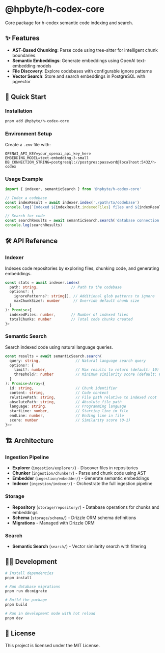 # @hpbyte/h-codex-core

Core package for h-codex semantic code indexing and search.

## ✨ Features

- **AST-Based Chunking**: Parse code using tree-sitter for intelligent chunk boundaries
- **Semantic Embeddings**: Generate embeddings using OpenAI text-embedding models
- **File Discovery**: Explore codebases with configurable ignore patterns
- **Vector Search**: Store and search embeddings in PostgreSQL with pgvector

## 🚀 Quick Start

### Installation

```bash
pnpm add @hpbyte/h-codex-core
```

### Environment Setup

Create a `.env` file with:

```
OPENAI_API_KEY=your_openai_api_key_here
EMBEDDING_MODEL=text-embedding-3-small
DB_CONNECTION_STRING=postgresql://postgres:password@localhost:5432/h-codex
```

### Usage Example

```typescript
import { indexer, semanticSearch } from '@hpbyte/h-codex-core'

// Index a codebase
const indexResult = await indexer.index('./path/to/codebase')
console.log(`Indexed ${indexResult.indexedFiles} files and ${indexResult.totalChunks} code chunks`)

// Search for code
const searchResults = await semanticSearch.search('database connection implementation')
console.log(searchResults)
```

## 🛠️ API Reference

### Indexer

Indexes code repositories by exploring files, chunking code, and generating embeddings.

```typescript
const stats = await indexer.index(
  path: string,               // Path to the codebase
  options?: {
    ignorePatterns?: string[], // Additional glob patterns to ignore
    maxChunkSize?: number      // Override default chunk size
  }
): Promise<{
  indexedFiles: number,       // Number of indexed files
  totalChunks: number         // Total code chunks created
}>
```

### Semantic Search

Search indexed code using natural language queries.

```typescript
const results = await semanticSearch.search(
  query: string,                // Natural language search query
  options?: {
    limit?: number,             // Max results to return (default: 10)
    threshold?: number          // Minimum similarity score (default: 0.5)
  }
): Promise<Array<{
  id: string,                   // Chunk identifier
  content: string,              // Code content
  relativePath: string,         // File path relative to indexed root
  absolutePath: string,         // Absolute file path
  language: string,             // Programming language
  startLine: number,            // Starting line in file
  endLine: number,              // Ending line in file
  score: number                 // Similarity score (0-1)
}>>
```

## 🏗️ Architecture

### Ingestion Pipeline

- **Explorer** (`ingestion/explorer/`) - Discover files in repositories
- **Chunker** (`ingestion/chunker/`) - Parse and chunk code using AST
- **Embedder** (`ingestion/embedder/`) - Generate semantic embeddings
- **Indexer** (`ingestion/indexer/`) - Orchestrate the full ingestion pipeline

### Storage

- **Repository** (`storage/repository/`) - Database operations for chunks and embeddings
- **Schema** (`storage/schema/`) - Drizzle ORM schema definitions
- **Migrations** - Managed with Drizzle ORM

### Search

- **Semantic Search** (`search/`) - Vector similarity search with filtering

## 🧑‍💻 Development

```bash
# Install dependencies
pnpm install

# Run database migrations
pnpm run db:migrate

# Build the package
pnpm build

# Run in development mode with hot reload
pnpm dev
```

## 📄 License

This project is licensed under the MIT License.
